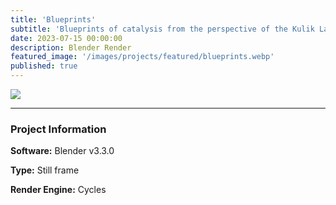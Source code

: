 ```yaml
---
title: 'Blueprints'
subtitle: 'Blueprints of catalysis from the perspective of the Kulik Lab'
date: 2023-07-15 00:00:00
description: Blender Render
featured_image: '/images/projects/featured/blueprints.webp'
published: true
---
```


![](/images/projects/full_size/blueprints.webp)

---

### Project Information

**Software:** Blender v3.3.0

**Type:** Still frame

**Render Engine:** Cycles
